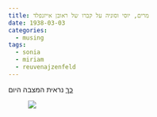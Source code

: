 ```yaml
---
title: מרים, יוסי וסוניה על קברו של ראובן אייזנפלד
date: 1938-03-03
categories:
  - musing
tags:
  - sonia
  - miriam
  - reuvenajzenfeld
---
```


[כך](https://gravez.me/deceased/743B3D33-D816-417E-8329-3DF1DA7248B6) נראית המצבה היום

<figure class="half">
<a  href="/pupko-papers/assets/images/1938-03-03-reuven-ajzenfeld-tomb.jpg">
    <img src="/pupko-papers/assets/images/1938-03-03-reuven-ajzenfeld-tomb.jpg"></a>
</figure>

